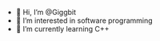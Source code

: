 - 👋 Hi, I’m @Giggbit
- 👀 I’m interested in software programming
- 🌱 I’m currently learning C++

<!---
Giggbit/Giggbit is a ✨ special ✨ repository because its `README.md` (this file) appears on your GitHub profile.
You can click the Preview link to take a look at your changes.
--->
